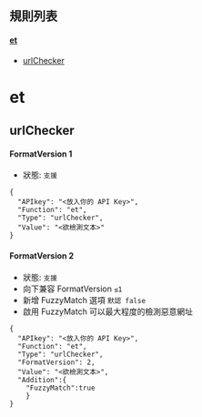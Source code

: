 ##  規則列表
#### [et](#et)
- [urlChecker](#urlchecker)


# et
## urlChecker
#### FormatVersion 1
- 狀態: `支援`
```
{
  "APIkey": "<放入你的 API Key>",
  "Function": "et",
  "Type": "urlChecker",
  "Value": "<欲檢測文本>"
}
```
#### FormatVersion 2
- 狀態: `支援`
- 向下兼容 FormatVersion `≤1`
- 新增 FuzzyMatch 選項 `默認 false`
- 啟用 FuzzyMatch 可以最大程度的檢測惡意網址
```
{
  "APIkey": "<放入你的 API Key>",
  "Function": "et",
  "Type": "urlChecker",
  "FormatVersion": 2,
  "Value": "<欲檢測文本>",
  "Addition":{
    "FuzzyMatch":true
    }
}
```
